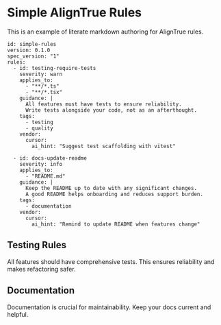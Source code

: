 # Simple AlignTrue Rules

This is an example of literate markdown authoring for AlignTrue rules.

```aligntrue
id: simple-rules
version: 0.1.0
spec_version: "1"
rules:
  - id: testing-require-tests
    severity: warn
    applies_to:
      - "**/*.ts"
      - "**/*.tsx"
    guidance: |
      All features must have tests to ensure reliability.
      Write tests alongside your code, not as an afterthought.
    tags:
      - testing
      - quality
    vendor:
      cursor:
        ai_hint: "Suggest test scaffolding with vitest"
  
  - id: docs-update-readme
    severity: info
    applies_to:
      - "README.md"
    guidance: |
      Keep the README up to date with any significant changes.
      A good README helps onboarding and reduces support burden.
    tags:
      - documentation
    vendor:
      cursor:
        ai_hint: "Remind to update README when features change"
```

## Testing Rules

All features should have comprehensive tests. This ensures reliability and makes refactoring safer.

## Documentation

Documentation is crucial for maintainability. Keep your docs current and helpful.

